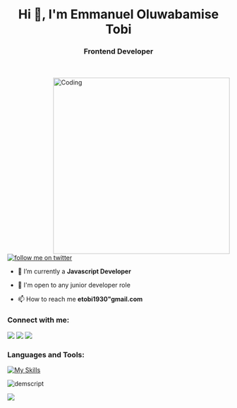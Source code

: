 

<h1 align="center">Hi 👋, I'm Emmanuel Oluwabamise Tobi</h1>
<h3 align="center">Frontend Developer</h3>
</br> 
</br>

<img align="right" alt="Coding" width="400" src="https://cdn.dribbble.com/users/1292677/screenshots/6139167/media/fcf7fd0c619bb87706533079240915f3.gif">

<p align="left"> <a href="https://twitter.com/thatRedPillGuy" target="blank"><img src="https://img.shields.io/twitter/follow/thatRedPillGuy?logo=twitter&style=for-the-badge" alt="follow me on twitter" /></a> </p>

<!-- - 🔭 I’m currently working on **Freelance Project** -->

- 🌱 I’m currently a **Javascript Developer**

- 💬 I'm open to any junior developer role

- 📫 How to reach me **etobi1930"gmail.com**



<h3 align="left">Connect with me:</h3>

[<img src="https://img.shields.io/badge/LinkedIn-%230077B5.svg?&style=for-the-badge&logo=linkedin&logoColor=white" />](https://www.linkedin.com/in/demilade-ogegbo-a423531b5/)
[<img src = "https://img.shields.io/badge/Twitter-%2320A1F1.svg?&style=for-the-badge&logo=twitter&logoColor=white">](https://twitter.com/thatRedPillGuy)
[<img src = "https://img.shields.io/badge/Instagram-%181717.svg?&style=for-the-badge&logo=instagram&logoColor=white&color=E4405F">](https://instagram.com/thatredpillguy1)



<h3 align="left">Languages and Tools:</h3>

[![My Skills](https://skills.thijs.gg/icons?i=js,reactjs,html,tailwindcss,vite,git,css)](https://skills.thijs.gg)






<p><img align="center" src="https://github-readme-streak-stats.herokuapp.com/?user=demscript&&theme=tokyonight" alt="demscript" /></p>
<p><img src="https://github-readme-stats.vercel.app/api/top-langs?username=demscript&layout=compact&theme=tokyonight"/></p>


